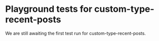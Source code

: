 # Playground tests for custom-type-recent-posts
We are still awaiting the first test run for custom-type-recent-posts.

